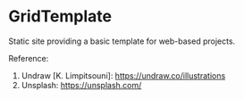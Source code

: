 # GridTemplate
Static site providing a basic template for web-based projects.

Reference:

1. Undraw [K. Limpitsouni]: https://undraw.co/illustrations
2. Unsplash: https://unsplash.com/
